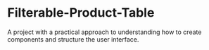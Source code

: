 # Filterable-Product-Table
 A project with a practical approach to understanding how to create components and structure the user interface.
